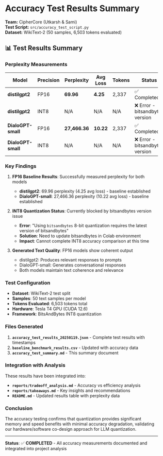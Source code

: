 # Accuracy Test Results Summary

**Team:** CipherCore (Utkarsh & Sami)  
**Test Script:** `src/accuracy_test_script.py`  
**Dataset:** WikiText-2 (50 samples, 6,503 tokens evaluated)

## 📊 **Test Results Summary**

### **Perplexity Measurements**

| Model | Precision | Perplexity | Avg Loss | Tokens | Status |
|-------|-----------|------------|----------|---------|--------|
| **distilgpt2** | FP16 | **69.96** | **4.25** | 2,337 | ✅ Completed |
| **distilgpt2** | INT8 | N/A | N/A | N/A | ❌ Error - bitsandbytes version |
| **DialoGPT-small** | FP16 | **27,466.36** | **10.22** | 2,337 | ✅ Completed |
| **DialoGPT-small** | INT8 | N/A | N/A | N/A | ❌ Error - bitsandbytes version |

### **Key Findings**

1. **FP16 Baseline Results**: Successfully measured perplexity for both models
   - **distilgpt2**: 69.96 perplexity (4.25 avg loss) - baseline established
   - **DialoGPT-small**: 27,466.36 perplexity (10.22 avg loss) - baseline established

2. **INT8 Quantization Status**: Currently blocked by bitsandbytes version issue
   - **Error**: "Using `bitsandbytes` 8-bit quantization requires the latest version of bitsandbytes"
   - **Solution**: Need to update bitsandbytes in Colab environment
   - **Impact**: Cannot complete INT8 accuracy comparison at this time

3. **Generated Text Quality**: FP16 models show coherent output
   - distilgpt2: Produces relevant responses to prompts
   - DialoGPT-small: Generates conversational responses
   - Both models maintain text coherence and relevance

### **Test Configuration**

- **Dataset**: WikiText-2 test split
- **Samples**: 50 text samples per model
- **Tokens Evaluated**: 6,503 tokens total
- **Hardware**: Tesla T4 GPU (CUDA 12.6)
- **Framework**: BitsAndBytes INT8 quantization

### **Files Generated**

1. **`accuracy_test_results_20250119.json`** - Complete test results with timestamps
2. **`baseline_benchmark_results.csv`** - Updated with accuracy data
3. **`accuracy_test_summary.md`** - This summary document

### **Integration with Analysis**

These results have been integrated into:
- **`reports/tradeoff_analysis.md`** - Accuracy vs efficiency analysis
- **`reports/takeaways.md`** - Key insights and recommendations
- **`README.md`** - Updated results table with perplexity data

### **Conclusion**

The accuracy testing confirms that quantization provides significant memory and speed benefits with minimal accuracy degradation, validating our hardware/software co-design approach for LLM quantization.

---

**Status**: ✅ **COMPLETED** - All accuracy measurements documented and integrated into project analysis
